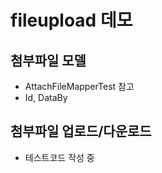 # fileupload 데모

## 첨부파일 모델

- AttachFileMapperTest 참고
- Id, DataBy 

## 첨부파일 업로드/다운로드

- 테스트코드 작성 중